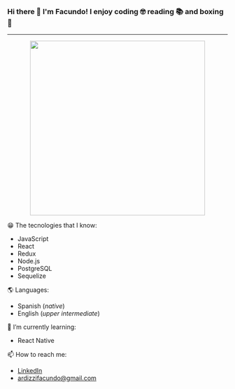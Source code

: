 ### Hi there 👋 I'm Facundo! I enjoy coding :nerd_face: reading :books: and boxing :boxing_glove:
<hr />

<p align='center'>
    <img src="./img/bg.gif" height='400' >
</p>

:grin: The tecnologies that I know: 
- JavaScript 
- React 
- Redux 
- Node.js
- PostgreSQL 
- Sequelize


:earth_americas: Languages: 
- Spanish (_native_)
- English (_upper intermediate_)


🌱 I’m currently learning: 
- React Native 


📫 How to reach me: 
- [LinkedIn](https://www.linkedin.com/notifications/)
- ardizzifacundo@gmail.com


<!--
**FacundoArdizzi/FacundoArdizzi** is a ✨ _special_ ✨ repository because its `README.md` (this file) appears on your GitHub profile.

Here are some ideas to get you started:
- 🔭 I’m currently working on ...
- 🌱 I’m currently learning ...
- 👯 I’m looking to collaborate on ...
- 🤔 I’m looking for help with ...
- 💬 Ask me about ...

- 😄 Pronouns: ...
- ⚡ Fun fact: ...
-->
